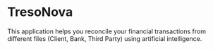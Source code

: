 # TresoNova
 This application helps you reconcile your financial transactions from different files (Client, Bank, Third Party) using artificial intelligence.
